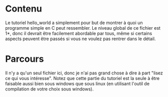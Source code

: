 #                                 Contenu

Le tutoriel hello_world a simplement pour but de montrer à quoi un programme
simple en C peut ressembler. Le niveau global de ce fichier est 1*, donc il
devrait être facilement abordable par tous, même si certains aspects peuvent
être passés si vous ne voulez pas rentrer dans le détail.


#                                 Parcours

Il n'y a qu'un seul fichier ici, donc je n'ai pas grand chose à dire à part
"lisez ce qui vous intéresse". Notez que cette partie du tutoriel est la seule à
être faisable aussi bien sous windows que sous linux (en utilisant l'outil de
compilation de votre choix sous windows).
